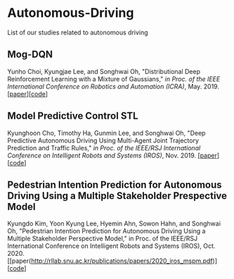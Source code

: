 # Autonomous-Driving
List of our studies related to autonomous driving

## Mog-DQN
Yunho Choi, Kyungjae Lee, and Songhwai Oh, "Distributional Deep Reinforcement Learning with a Mixture of Gaussians," *in Proc. of the IEEE International Conference on Robotics and Automation (ICRA)*, May. 2019.
[[paper](http://rllab.snu.ac.kr/publications/papers/2019_icra_ddrl_mog.pdf)][[code](https://github.com/rllab-snu/mog_dqn_car_racing)]

## Model Predictive Control STL
Kyunghoon Cho, Timothy Ha, Gunmin Lee, and Songhwai Oh, "Deep Predictive Autonomous Driving Using Multi-Agent Joint Trajectory Prediction and Traffic Rules," *in Proc. of the IEEE/RSJ International Conference on Intelligent Robots and Systems (IROS)*, Nov. 2019.
[[paper]()][[code](https://github.com/rllab-snu/model_predictive_control_stl)]

## Pedestrian Intention Prediction for Autonomous Driving Using a Multiple Stakeholder Prespective Model
Kyungdo Kim, Yoon Kyung Lee, Hyemin Ahn, Sowon Hahn, and Songhwai Oh, "Pedestrian Intention Prediction for Autonomous Driving Using a Multiple Stakeholder Perspective Model," in Proc. of the IEEE/RSJ International Conference on Intelligent Robots and Systems (IROS), Oct. 2020. [[paper(http://rllab.snu.ac.kr/publications/papers/2020_iros_mspm.pdf)][[code](https://github.com/rllab-snu/Pedestrian-Intention-Prediction-for-Autonomous-Driving)]
